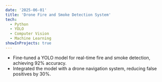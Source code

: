 ```yaml
---
date: '2025-06-01'
title: 'Drone Fire and Smoke Detection System'
tech:
  - Python
  - YOLO
  - Computer Vision
  - Machine Learning
showInProjects: true
---
```


- Fine-tuned a YOLO model for real-time fire and smoke detection, achieving 92% accuracy.
- Integrated the model with a drone navigation system, reducing false positives by 30%.
